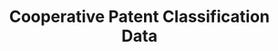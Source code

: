 ---
layout: default
bigquery: https://console.cloud.google.com/bigquery?p=patents-public-data&d=cpc&page=dataset
citation: '“Cooperative Patent Classification” by the EPO and USPTO, for public use. '
contributors: EPO, USPTO
cost: None
description: Cooperative Patent Classification Data contains the scheme and definitions
  of the Cooperative Patent Classification system for classifying patent documents.
  The CPC is the result of a partnership between the EPO and the USPTO in their joint
  effort to develop a common, internationally compatible classification system for
  technical documents, in particular patent publications, which will be used by both
  offices in the patent granting process
documentation: https://www.cooperativepatentclassification.org/cpcSchemeAndDefinitions
last_edit: Mon, 04 Apr 2022 19:07:06 GMT
location: https://www.cooperativepatentclassification.org/index
maintained_by: USPTO, EPO
schema_fields: '[''not_allocatable'', ''childGroups'', ''limitingReferences'', ''breakdown_code'',
  ''dateRevised'', ''synonyms'', ''ipc_concordant'', ''date_revised'', ''breakdownCode'',
  ''sizeCache'', ''informativeReferences'', ''status'', ''ipcConcordant'', ''glossary'',
  ''definition'', ''applicationReferences'', ''children'', ''level'', ''symbol'',
  ''residualReferences'', ''child_groups'', ''notAllocatable'', ''residual_references'',
  ''title_full'', ''titlePart'', ''titleFull'', ''parents'', ''informative_references'',
  ''application_references'', ''additional_only'', ''limiting_references'', ''title_part'']'
shortname: cooperative_patent_classification
tags:
- patents
- science
title: Cooperative Patent Classification Data
uuid: 984374a7-16e9-4b35-9445-458daceb01bf
---